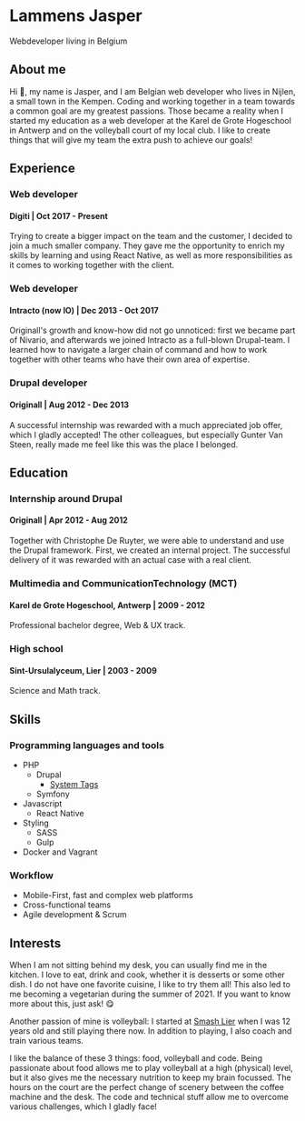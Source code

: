 # Lammens Jasper

Webdeveloper living in Belgium

## About me

Hi 👋, my name is Jasper, and I am Belgian web developer who lives in Nijlen, a small town in the Kempen. Coding and
working together in a team towards a common goal are my greatest passions. Those became a reality when I started my
education as a web developer at the Karel de Grote Hogeschool in Antwerp and on the volleyball court of my local club. I
like to create things that will give my team the extra push to achieve our goals!

## Experience

### Web developer

#### Digiti | Oct 2017 - Present

Trying to create a bigger impact on the team and the customer, I decided to join a much smaller company. They gave me
the opportunity to enrich my skills by learning and using React Native, as well as more responsibilities as it comes to
working together with the client.

### Web developer

#### Intracto (now IO) | Dec 2013 - Oct 2017

Originall's growth and know-how did not go unnoticed: first we became part of Nivario, and afterwards we joined Intracto
as a full-blown Drupal-team. I learned how to navigate a larger chain of command and how to work together with other
teams who have their own area of expertise.

### Drupal developer

#### Originall | Aug 2012 - Dec 2013

A successful internship was rewarded with a much appreciated job offer, which I gladly accepted! The other colleagues,
but especially Gunter Van Steen, really made me feel like this was the place I belonged.

## Education

### Internship around Drupal

#### Originall | Apr 2012 - Aug 2012

Together with Christophe De Ruyter, we were able to understand and use the Drupal framework. First, we created an
internal project. The successful delivery of it was rewarded with an actual case with a real client.

### Multimedia and CommunicationTechnology (MCT)

#### Karel de Grote Hogeschool, Antwerp | 2009 - 2012

Professional bachelor degree, Web & UX track.

### High school

#### Sint-Ursulalyceum, Lier | 2003 - 2009

Science and Math track.

## Skills

### Programming languages and tools

- PHP
    - Drupal
        - [System Tags](https://www.drupal.org/project/system_tags)
    - Symfony
- Javascript
    - React Native
- Styling
    - SASS
    - Gulp
- Docker and Vagrant

### Workflow

- Mobile-First, fast and complex web platforms
- Cross-functional teams
- Agile development & Scrum

## Interests

When I am not sitting behind my desk, you can usually find me in the kitchen. I love to eat, drink and cook, whether it
is desserts or some other dish. I do not have one favorite cuisine, I like to try them all! This also led to me becoming
a vegetarian during the summer of 2021. If you want to know more about this, just ask! 😋

Another passion of mine is volleyball: I started at [Smash Lier](https://smashlier.be) when I was 12 years old and still playing there now. In
addition to playing, I also coach and train various teams.

I like the balance of these 3 things: food, volleyball and code. Being passionate about food allows me to play
volleyball at a high (physical) level, but it also gives me the necessary nutrition to keep my brain focussed. The hours
on the court are the perfect change of scenery between the coffee machine and the desk. The code and technical stuff
allow me to overcome various challenges, which I gladly face!

